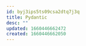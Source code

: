 ```yaml
---
id: byj3ips5ts09csa2dtq7j3q
title: Pydantic
desc: ""
updated: 1660446662472
created: 1660446662050
---
```

